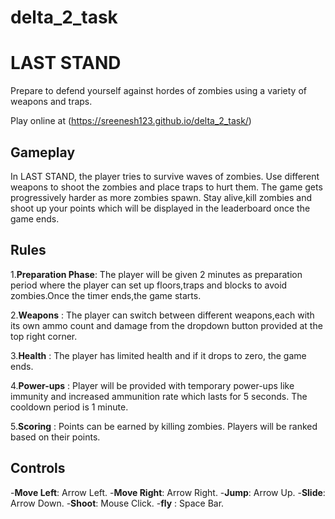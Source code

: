 # delta_2_task
# LAST STAND
Prepare to defend yourself against hordes of zombies using a variety of weapons and traps.

Play online at (https://sreenesh123.github.io/delta_2_task/)

## Gameplay

In LAST STAND, the player tries to survive waves of zombies. Use different weapons to shoot the zombies and place traps to hurt them. The game gets progressively harder as more zombies spawn. Stay alive,kill zombies and shoot up your points which will be displayed in the leaderboard once the game ends.

## Rules
1.**Preparation Phase**: The player will be given 2 minutes as preparation period where the player can set up floors,traps and blocks to avoid zombies.Once the timer ends,the game starts.

2.**Weapons** : The player can switch between different weapons,each with its own ammo count and damage from the dropdown button provided at the top right corner.

3.**Health** : The player has limited health and if it drops to zero, the game ends.

4.**Power-ups** : Player will be provided with temporary power-ups like immunity and increased ammunition rate which lasts for 5 seconds. The cooldown period is 1 minute.

5.**Scoring** : Points can be earned by killing zombies. Players will be ranked based on their points.

## Controls

-**Move Left**: Arrow Left.
-**Move Right**: Arrow Right.
-**Jump**: Arrow Up.
-**Slide**: Arrow Down.
-**Shoot**: Mouse Click.
-**fly** : Space Bar.
